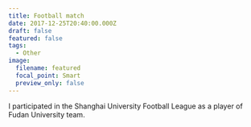 ```yaml
---
title: Football match
date: 2017-12-25T20:40:00.000Z
draft: false
featured: false
tags:
  - Other
image:
  filename: featured
  focal_point: Smart
  preview_only: false
---
```

I participated in the Shanghai University Football League as a player of Fudan University team.
